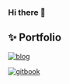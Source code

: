 ### Hi there 👋

## ✨ Portfolio

[![blog](https://img.shields.io/badge/Tech%20Blog-yahwang.github.io-blue?logo=jekyll&style=for-the-badge)](https://yahwang.github.io)

[![gitbook](https://img.shields.io/badge/gitbook-Awesome%20Data%20Engineering-blue?logo=awesome-lists&logoColor=red&style=for-the-badge)](https://yahwang.gitbook.io/awesome-data-engineering/)




<!--
**yahwang/yahwang** is a ✨ _special_ ✨ repository because its `README.md` (this file) appears on your GitHub profile.

Here are some ideas to get you started:

- 🔭 I’m currently working on ...
- 🌱 I’m currently learning ...
- 👯 I’m looking to collaborate on ...
- 🤔 I’m looking for help with ...
- 💬 Ask me about ...
- 📫 How to reach me: ...
- 😄 Pronouns: ...
- ⚡ Fun fact: ...
-->
